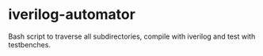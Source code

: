 # iverilog-automator
Bash script to traverse all subdirectories, compile with iverilog and test with testbenches.
